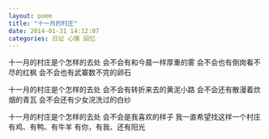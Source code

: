 ```yaml
---
layout: poem
title: "十一月的村庄"
date: 2014-01-31 14:12:07
categories: 日记 心情 回忆
---
```


十一月的村庄是个怎样的去处
会不会有和今晨一样厚重的雾
会不会也有倒岗看不尽的红枫
会不会也有武寨数不完的卵石

十一月的村庄是个怎样的去处
会不会有转折来去的黄泥小路
会不会还有散漫着炊烟的青瓦
会不会还有少女浣洗过的白纱

十一月的村庄是个怎样的去处
会不会是我喜欢的样子
我一直希望找这样一个村庄
有鸡、有鸭、有牛羊
有你，有我、还有阳光
